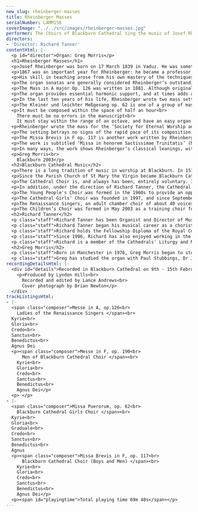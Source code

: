 ```yaml
---
new_slug: rheinberger-masses
title: Rheinberger Masses
serialNumber: LAMM156
coverImage: "../../src/images/rheinberger-masses.jpg"
performer: The Choirs of Blackburn Cathedral sing the music of Josef Rheinberger
directors:
- 'Director: Richard Tanner'
contentHtml: |-
  <p id="director">Organ: Greg Morris</p>
  <h1>Rheinberger Masses</h1>
  <p>Josef Rheinberger was born on 17 March 1839 in Vaduz. He was something of a child prodigy, starting organ lessons with a local organist, Sebastian Pöhli, at the age of 5, and making such startling progress that he took on an organist’s post in Vaduz at the age of 7. However, he quickly outgrew what the small Principality of Liechtenstein had to offer musically. Although his father, who was the treasurer to the Prince of Liechtenstein, was somewhat reluctant, in 1851 Rheinberger went to study in Munich, a city which was to be his home town until his death in 1901. He progressed quickly through the conservatoire, winning a great number of admirers for his talents, and by the age of 20 was on the staff of the conservatoire.</p>
  <p>1867 was an important year for Rheinberger: he became a professor at the Munich Conservatoire, and married his wife Franziska. From then on his career was one of sustained success, and Rheinberger was particularly renowned throughout Europe for his teaching skills. No less a figure than Hans Bülow wrote: ‘Rheinberger is a truly ideal teacher of composition, unrivalled in the whole of Germany and beyond in skill, refinement and devotion to his subject.’</p>
  <p>His skill in teaching arose from his own mastery of the techniques of harmony and counterpoint, and his own compositions reflect this. Although Rheinberger was writing at a time when composers such as Liszt and Wagner were striking out in new directions, the strength of his compositions lies not so much in the originality of their concept - indeed Rheinberger consciously derived much of his style from masters as diverse as Palestrina, Bach and Mozart - but rather the superb use of counterpoint, and the planned coherence and carefully judged structure of all his works.</p>
  <p>The organ sonatas are generally considered Rheinberger’s outstanding works, but his church music shows another facet of his compositional character. During the nineteenth century there was a movement within catholic church music called the Cecilian movement, aiming to restore a Palestrina-like ‘purity’ to liturgical music. Although he was influenced by this movement, Rheinberger did not follow the movement’s requirements to the letter, and as a result his mass settings were not added to the list of works which the Cecilian Society regarded as being suitable music for the liturgy. In total, Rheinberger wrote eighteen completed mass settings. The four recorded on this disc demonstrate the elements of his compositional style discussed above, but also the variety he achieved within this style, the clearest example being the use of four different vocal groupings, three with organ and one unaccompanied.</p>
  <p>The Mass in A major Op. 126 was written in 1881. Although originally conceived for three-part chorus and organ, its first performance was with string quartet and flute. This was on Christmas Eve 1881, and although this version later appeared under the title Missa in Nativitate Domini, the work itself has no particular pastoral or Christmas characteristics - the name derives solely from the date of the first performance.</p>
  <p>The organ provides essential harmonic support, and at times adds a fourth voice to the polyphony. However, most of the character of the mass - appraisals in Rheinberger’s day stressed its ‘optimistic’ mood - comes from the close interaction of the three upper voices, often all singing together, but with a fair degree of imitation to propel the music forward. A fine example of this, and of Rheinberger’s ability to use a very simple idea to telling effect, is the first phrase of the Sanctus. Here the same phrase is heard six times in succession, but the close imitation, the resulting dissonance and the constantly rising tessitura build the phrase up towards its conclusion. Another example is the Agnus Dei, where the words ‘miserere nobis’ (‘have mercy on us’) are set to music which is both contrapuntal and chromatic, in contrast to the setting of ‘dona nobis pacem’ (‘grant us peace’) which is generally much more homophonic and diatonic.</p>
  <p>In the last ten years of his life, Rheinberger wrote two mass settings scored for 4-part men’s chorus and organ. Rheinberger arranged the first of these, the Mass in B-flat written in 1892, for chorus and wind orchestra, but it was the second, the Mass in F, which was to achieve greater popularity, and which is recorded here. It was written between 23 February and 5 March 1898, just three years before Rheinberger’s death, and is an excellent example of the composer’s mature style: predominantly homophonic, it also makes use of freely imitative counterpoint; the use of chromatic harmony is masterful and confident, and the piece is lyrical throughout; the organ generally plays a supporting role, but at times also contributes to the counterpoint. Above all it is a very lyrical and melodious setting, and the chorus of lower voices complements this by giving the work a very rich and lush texture.</p>
  <p>The Kleiner und leichter Meßgesang op. 62 is one of a group of masses Rheinberger described as leicht ausfürhbane (easy to perform), and the story of its composition amply illustrates the ease with which Rheinberger wrote music ideally suited to complement the liturgy. His wife, Franziska, started to sketch the Kyrie one Saturday in 1871. In her memoirs she recalled that Josef took over: ‘he picked up the pen at a quarter to eight – at eight I was already singing it with the little organ’. In composing the Benedictus, Rheinberger set himself the following restrictions:</p>
  <p>It must be composed within the space of half an hour<br>
    There must be no errors in the manuscript<br>
    It must stay within the range of an octave, and have an easy organ part</p>
  <p>Rheinberger wrote the mass for the ‘Society for Eternal Worship and support of poor churches in Munich’, and it was published by Christian Werner the year after its composition. The title Missa puerorum comes from a revised edition brought out by Marcello Capra of Turin in 1903.</p>
  <p>The setting betrays no signs of the rapid pace of its composition. Rather the work has an assured feeling born of its melodic fluency and excellent sense of structure. The work is centred on F minor, with both the tonic (F) and relative (Ab) major keys helping to define both the structure of the mass as a whole and the expressive qualities of each movement. Thus the Kyrie uses the expressive tonic minor, while the Gloria is in the brighter key of Ab major, but with more chromatic music for the central, more meditative part of the text. The start of the Credo returns to F minor, which is contrasted with the more restful F major at the parts of the text referring to Christ’s incarnation and to ‘the life of the world to come’. In between these two passages Rheinberger uses F minor for the drama of both crucifixion and resurrection. The final movement has clear melodic and rhythmic echoes of the Kyrie, moving restlessly around the key centres which have been important for the rest of the work before finally coming to rest at the words ‘dona nobis pacem’ (grant us peace) in F major.</p>
  <p>The Missa Brevis in F op. 117 is another work written by Rheinberger in a very short space of time - in this instance a mere 5 hours on 24th and 25th April 1880. It was published in Leipzig later that year. However, the sheer quality of the counterpoint and the basic upbeat and optimistic mood of the work once again betray no signs of haste in its composition.</p>
  <p>The work is subtitled ‘Missa in honorem Sactissimae Trinitatis’ (Mass in honour of the most Holy Trinity), and it is perhaps symbolic that each movement opens with a rising triad. (The one exception is the Benedictus where the triad is a descending one). This motif is set out with great clarity in the Kyrie at the very opening of the work, and comes originally from Gregorian chant, specifically the Missa in Dominicis Adventus.</p>
  <p>In many ways, the work shows Rheinberger’s classical leanings, with its substantial use of imitative counterpoint. The unison openings of Gloria and Credo also reflect the tradition of classical masses in which these phrases are chanted. However, the charm of the work stems from the skillful mix of these ‘classical’ traits with more ‘romantic’ features - homophonic writing, chromatic harmony and dramatic use of dynamics. An excellent example is the Sanctus. The close writing for tenor and bass, quickly followed by treble and alto, creates the ‘mystical’ atmosphere which the words can suggest. The wonderful imitation at ‘pleni sunt coeli’, rising through the voices, leads to a climax at ‘gloria tua’. The music is immediately taken back to a quiet dynamic before building to another climax at ‘in excelsis’. But the movement ends quietly, with the unexpected harmonies in the last phrase supplying a final and expressive twist.</p>
  <p>Greg Morris<br>
    Blackburn 2003</p>
  <h2>Blackburn Cathedral Music</h2>
  <p>There is a long tradition of music in worship at Blackburn. In 1514 Thomas Stanley, second Earl of Derby, founded a school, and its twelve boys formed part of the choir to sing Masses and Sunday services in the Parish Church. It is clear that the music was held in great esteem then, and a long succession of distinguished musicians have maintained and enhanced the high standard of choral singing. Famous organists of Blackburn include Henry Smart, Henry Coleman and Charles Hylton Stewart. Samuel Sebastian Wesley was almost appointed organist aged 17, however the Vicar of Blackburn rejected him on the grounds that he was too young and inexperienced to rid the gentlemen of the choir of their bad habits!</p>
  <p>Since the Parish Church of St Mary the Virgin became Blackburn Cathedral in 1926, Lancashire's only Anglican Cathedral, the choir has grown in stature. The discipline and vast experience of Thomas Duerden (1939-64) laid the foundations of a Cathedral choral establishment. John Bertalot (1964-1983) brought to it his unique blend of excitement and inspiration. David Cooper (1983-1994) created a choral sound, which was characterised by its blend and attention to detail. From 1994 until Easter 1998 Gordon Stewart was Director of Music. Gordon was himself a pupil of John Bertalot and is well-known as both choir trainer and concert organist. At the start of June 1998, Richard Tanner became Cathedral Organist and Director of Music.</p>
  <p>The Cathedral Choir is, and always has been, entirely voluntary. It sings a large repertoire to a very high standard. The choir sings at the Cathedral Eucharist and Choral Evensong on Sundays as well as on major feast days and for specified Diocesan Services. The trebles sing Evensong on Wednesdays.</p>
  <p>In addition, under the direction of Richard Tanner, the Cathedral Choir has made broadcasts on both Radio and television. They have taken part in many special services and events and have sung with the Royal Liverpool Philharmonic Orchestra, The Northern Chamber Orchestra and Manchester Camerata. LAMMAS records have released a number of recordings and the choir has undertaken highly successful tours to Germany and USA.</p>
  <p>The Young People's Choir was formed in the 1960s to provide an opportunity for boys to continue singing at the Cathedral after their voices had changed. In the 1970s a soprano line was added to the choir. There are about 20 singers, between the ages of 14 and 21 in the YPC. They sing the Parish Eucharist on Sundays each week and take part in a variety of special services and concerts, both at the Cathedral and around the Diocese, and are directed by the Assistant Director of Music. In 2002 the YPC undertook their first foreign tour, to Rome, as well as a live broadcast of Choral Matins on BBC Radio 4.</p>
  <p>The Cathedral Girls' Choir was founded in 1997, and since September 1998 has greatly expanded in number and its musical output and repertoire has grown considerably. They have appeared on BBC TV's Songs of Praise. In April 2001 they went on their first foreign tour, to Germany and on May 7th 2001 they gave their first Radio broadcast on BBC Radio 4's Daily Service.</p>
  <p>The Renaissance Singers, an adult chamber choir of about 40 voices, gives concerts and occasionally sings services in the Cathedral, around the Diocese and further afield. It was formed in the 1960's by John Bertalot and each successive Cathedral Organist has directed the choir.</p>
  <p>The Children’s Choir was formed in May 2003 as a training choir for boy and girl choristers. The Cathedral now offers opportunities for boys and girls to sing from the age of five, right through to late adulthood.</p>
  <h2>Richard Tanner</h2>
  <p class="staff">Richard Tanner has been Organist and Director of Music at Blackburn Cathedral since June 1998 and Conductor of the Blackburn-based chamber choir, The Renaissance Singers, since September 1998. During his time in Blackburn, the choirs of the Cathedral have released four CDs, toured to Germany, Italy, and USA and given broadcasts on BBC Radio 3 &amp; 4, as well as on BBC television. They have also sung with the choirs of St Paul’s, Lichfield, Liverpool and Chester Cathedrals as well as with the Royal Liverpool Philharmonic Orchestra, Manchester Camerata and the Northern Chamber Orchestra. Richard has developed a music policy at the Cathedral, which enables singing opportunities for everybody from the age of five; he has formed an important partnership with Westholme Boys’ School and The Cathedral Organ has also been restored and enlarged.</p>
  <p class="staff">Richard Tanner began his musical career as a chorister at St Paul’s Cathedral. He went on to study the organ with Robert Gower at Radley College and with David Sanger at the Royal Academy of Music and Oxford University. As organ scholar of Exeter College Oxford, he not only read for a degree in music, but also was responsible for organizing and directing the choir of men and boys. After Oxford he spent a year as organ scholar of St Alban's Cathedral where he worked with Dr Barry Rose. In September 1993 he moved to All Saints' Northampton as Director of Music where, for five years, he developed an exciting, full-time, music programme. He was also conductor of the Northampton Bach choir during his final few months in the town.</p>
  <p class="staff">Richard holds the Fellowship Diploma of the Royal College of Organists and enjoys giving organ recitals, mostly in the UK, but has also performed in Italy (1995), India (1997) and USA (1998). He frequently gives recitals with his wife, the soprano Philippa Hyde.</p>
  <p class="staff">Since 1996, Richard has also enjoyed working in the recording industry as Choir Director, Organist and Music Producer, most extensively with LAMMAS records. In his capacity as record producer he has worked on more than twenty CDs and has been privileged to work with many of the UK's leading organists, Cathedral Choirs and choral directors. He regularly conducts the Northern Chamber Orchestra and Manchester Chamber Choir. He has worked on BBC 1's Songs of Praise as conductor, arranger, organist and music adviser and is also a regular organist and musical director for BBC Radio 4's Daily Service. On June 29th 2003 he guest presented a programme for BBC Radio Lancashire.</p>
  <p class="staff">Richard is a member of the Cathedrals' Liturgy and Music Group, Council member of the Guild of Church Musicians and Trustee of The Percy Whitlock Trust.</p>
  <h2>Greg Morris</h2>
  <p class="staff">Born in Manchester in 1976, Greg Morris began to study the organ with Andrew Dean at the Manchester Grammar School. He subsequently held organ scholarships at St George’s Chapel, Windsor Castle, Jesus College, Cambridge and St Martin-in-the-Fields. While at Cambridge, he held a music exhibition as well as directing and accompanying the two chapel choirs. In September 2000 Greg took up the post of Assistant Director of Music at Blackburn Cathedral. He conducts the Young People’s Choir, which under his direction has visited Rome on its first foreign tour and broadcast Choral Matins on BBC Radio 4’s Sunday Worship. Greg also accompanies the Cathedral Choir and Cathedral Girls’ Choir, and with them has visited Germany and USA, and broadcast on BBC Radios 3 &amp; 4, as well as BBC TV’s Songs of Praise.</p>
  <p class="staff">Greg has studied the organ with Paul Stubbings, Dr John Kitchen and Thomas Trotter. He gained his FRCO diploma in 2000, winning the Limpus, Frederick Shinn and Durrant Prizes for organ playing and the Samuel Baker Prize for overall performance. As a soloist, Greg has performed at a number of prestigious venues in this country and abroad, including St Paul’s Cathedral, London, Huddersfield Town Hall and Braunschweig Cathedral in Germany.</p>
recordingDetailsHtml: |-
  <div id="details">Recorded in Blackburn Cathedral on 9th - 15th February 2001 by kind permission of the Dean and Chapter.
    <p>Produced by Lyndon Hills<br>
      Recorded and edited by Lance Andrews<br>
      Cover photograph by Brian Newton</p>
  </div>
trackListingsHtml:
- |-
  <span class="composer">Messe in A, op.126<br>
    Ladies of the Renaissance Singers </span><br>
  Kyrie<br>
  Gloria<br>
  Credo<br>
  Sanctus<br>
  Benedictus<br>
  Agnus Dei
  <p><span class="composer">Messe in F, op. 190<br>
      Men of Blackburn Cathedral Choir </span><br>
    Kyrie<br>
    Gloria<br>
    Credo<br>
    Sanctus<br>
    Benedictus<br>
    Agnus Dei</p>
  <p> </p>
- |-
  <span class="composer">Missa Puerorum, op. 62<br>
    Blackburn Cathedral Girls Choir </span><br>
  Kyrie<br>
  Gloria<br>
  Graduale<br>
  Credo<br>
  Sanctus<br>
  Benedictus<br>
  Agnus
  <p><span class="composer">Missa Brevis in F, op. 117<br>
      Blackburn Cathedral Choir (Boys and Men) </span><br>
    Kyrie<br>
    Gloria<br>
    Credo<br>
    Sanctus<br>
    Benedictus<br>
    Agnus Dei</p>
  <p><span id="playingtime">Total playing time 69m 40s</span></p>
---
```


